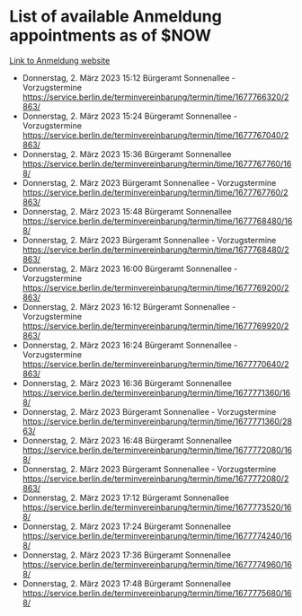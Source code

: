 # List of available Anmeldung appointments as of $NOW
[Link to Anmeldung website](https://service.berlin.de/terminvereinbarung/termin/tag.php?termin=1&anliegen[]=120686&dienstleisterlist=122210,122217,327316,122219,327312,122227,327314,122231,327346,122243,327348,122254,122252,329742,122260,329745,122262,329748,122271,327278,122273,327274,122277,327276,330436,122280,327294,122282,327290,122284,327292,122291,327270,122285,327266,122286,327264,122296,327268,150230,329760,122297,327286,122294,327284,122312,329763,122314,329775,122304,327330,122311,327334,122309,327332,317869,122281,327352,122279,329772,122283,122276,327324,122274,327326,122267,329766,122246,327318,122251,327320,122257,327322,122208,327298,122226,327300&herkunft=http%3A%2F%2Fservice.berlin.de%2Fdienstleistung%2F120686%2F)
- Donnerstag, 2. März 2023 15:12 Bürgeramt Sonnenallee - Vorzugstermine https://service.berlin.de/terminvereinbarung/termin/time/1677766320/2863/
- Donnerstag, 2. März 2023 15:24 Bürgeramt Sonnenallee - Vorzugstermine https://service.berlin.de/terminvereinbarung/termin/time/1677767040/2863/
- Donnerstag, 2. März 2023 15:36 Bürgeramt Sonnenallee https://service.berlin.de/terminvereinbarung/termin/time/1677767760/168/
- Donnerstag, 2. März 2023  Bürgeramt Sonnenallee - Vorzugstermine https://service.berlin.de/terminvereinbarung/termin/time/1677767760/2863/
- Donnerstag, 2. März 2023 15:48 Bürgeramt Sonnenallee https://service.berlin.de/terminvereinbarung/termin/time/1677768480/168/
- Donnerstag, 2. März 2023  Bürgeramt Sonnenallee - Vorzugstermine https://service.berlin.de/terminvereinbarung/termin/time/1677768480/2863/
- Donnerstag, 2. März 2023 16:00 Bürgeramt Sonnenallee - Vorzugstermine https://service.berlin.de/terminvereinbarung/termin/time/1677769200/2863/
- Donnerstag, 2. März 2023 16:12 Bürgeramt Sonnenallee - Vorzugstermine https://service.berlin.de/terminvereinbarung/termin/time/1677769920/2863/
- Donnerstag, 2. März 2023 16:24 Bürgeramt Sonnenallee - Vorzugstermine https://service.berlin.de/terminvereinbarung/termin/time/1677770640/2863/
- Donnerstag, 2. März 2023 16:36 Bürgeramt Sonnenallee https://service.berlin.de/terminvereinbarung/termin/time/1677771360/168/
- Donnerstag, 2. März 2023  Bürgeramt Sonnenallee - Vorzugstermine https://service.berlin.de/terminvereinbarung/termin/time/1677771360/2863/
- Donnerstag, 2. März 2023 16:48 Bürgeramt Sonnenallee https://service.berlin.de/terminvereinbarung/termin/time/1677772080/168/
- Donnerstag, 2. März 2023  Bürgeramt Sonnenallee - Vorzugstermine https://service.berlin.de/terminvereinbarung/termin/time/1677772080/2863/
- Donnerstag, 2. März 2023 17:12 Bürgeramt Sonnenallee https://service.berlin.de/terminvereinbarung/termin/time/1677773520/168/
- Donnerstag, 2. März 2023 17:24 Bürgeramt Sonnenallee https://service.berlin.de/terminvereinbarung/termin/time/1677774240/168/
- Donnerstag, 2. März 2023 17:36 Bürgeramt Sonnenallee https://service.berlin.de/terminvereinbarung/termin/time/1677774960/168/
- Donnerstag, 2. März 2023 17:48 Bürgeramt Sonnenallee https://service.berlin.de/terminvereinbarung/termin/time/1677775680/168/
